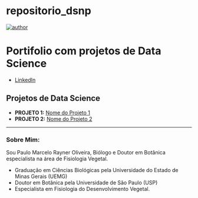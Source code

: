 # repositorio_dsnp
[![author](https://img.shields.io/badge/author-paulorayner-red.svg)](https://www.linkedin.com/in/paulo-marcelo-rayner-oliveira/)

# Portifolio com projetos de Data Science

* [LinkedIn](https://www.linkedin.com/in/paulo-marcelo-rayner-oliveira/)

## Projetos de Data Science

* **PROJETO 1:** [Nome do Projeto 1](https://github.com/carlosfab/)
* **PROJETO 2:**  [Nome do Projeto 2](https://github.com/carlosfab/)

---

### Sobre Mim:

Sou Paulo Marcelo Rayner Oliveira, Biólogo e Doutor em Botânica especialista na área de Fisiologia Vegetal. 

* Graduação em Ciências Biológicas pela Universidade do Estado de Minas Gerais (UEMG)
* Doutor em Botânica pela Universidade de São Paulo (USP)
* Especialista em Fisiologia do Desenvolvimento Vegetal.
